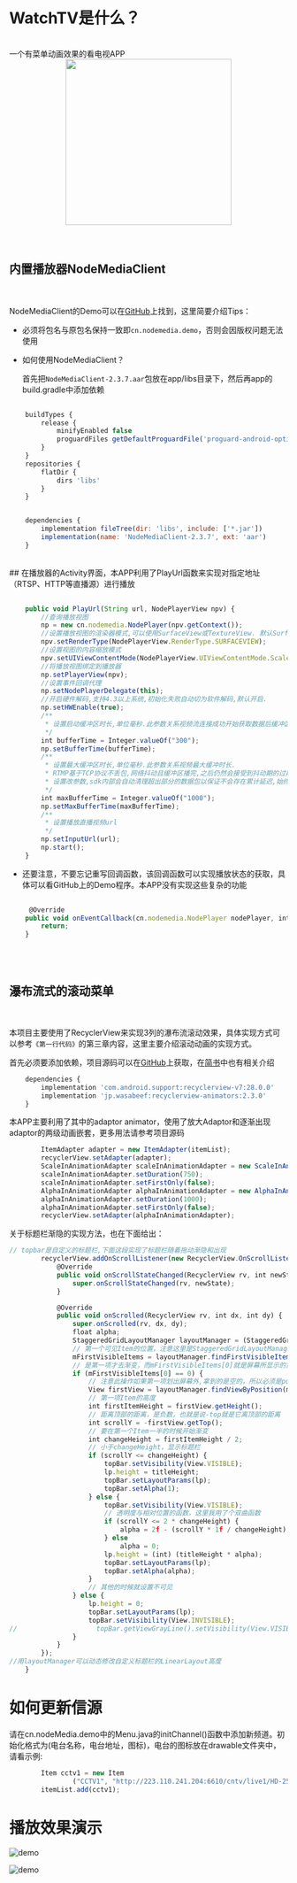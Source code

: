 # WatchTV是什么？
<br> 
一个有菜单动画效果的看电视APP
<br> 
<div align=center><img width="300" height="300" src="https://github.com/donlv1997/WatchTV/raw/master/app/src/main/res/drawable/tv.jpg"/></div>
<br> <br> 

## 内置播放器NodeMediaClient
<br> <br> 
NodeMediaClient的Demo可以在[GitHub](https://github.com/NodeMedia/NodeMediaClient-Android/tree/2.x)上找到，这里简要介绍Tips：
<br> 
* 必须将包名与原包名保持一致即`cn.nodemedia.demo`，否则会因版权问题无法使用
* 如何使用NodeMediaClient？

    首先把`NodeMediaClient-2.3.7.aar`包放在app/libs目录下，然后再app的build.gradle中添加依赖


```javascript
 
    buildTypes {
        release {
            minifyEnabled false
            proguardFiles getDefaultProguardFile('proguard-android-optimize.txt'), 'proguard-rules.pro'
        }
    }
    repositories {
        flatDir {
            dirs 'libs'
        }
    }
```

```javascript

	dependencies {
		implementation fileTree(dir: 'libs', include: ['*.jar'])
		implementation(name: 'NodeMediaClient-2.3.7', ext: 'aar')
	}
```
<br> 
## 在播放器的Activity界面，本APP利用了PlayUrl函数来实现对指定地址（RTSP、HTTP等直播源）进行播放
<br> 

```javascript
 
	public void PlayUrl(String url, NodePlayerView npv) {
        //查询播放视图
        np = new cn.nodemedia.NodePlayer(npv.getContext());
        //设置播放视图的渲染器模式,可以使用SurfaceView或TextureView. 默认SurfaceView
        npv.setRenderType(NodePlayerView.RenderType.SURFACEVIEW);
        //设置视图的内容缩放模式
        npv.setUIViewContentMode(NodePlayerView.UIViewContentMode.ScaleAspectFit);
        //将播放视图绑定到播放器
        np.setPlayerView(npv);
        //设置事件回调代理
        np.setNodePlayerDelegate(this);
        //开启硬件解码,支持4.3以上系统,初始化失败自动切为软件解码,默认开启.
        np.setHWEnable(true);
        /**
         * 设置启动缓冲区时长,单位毫秒.此参数关系视频流连接成功开始获取数据后缓冲区存在多少毫秒后开始播放
         */
        int bufferTime = Integer.valueOf("300");
        np.setBufferTime(bufferTime);
        /**
         * 设置最大缓冲区时长,单位毫秒.此参数关系视频最大缓冲时长.
         * RTMP基于TCP协议不丢包,网络抖动且缓冲区播完,之后仍然会接受到抖动期的过期数据包.
         * 设置改参数,sdk内部会自动清理超出部分的数据包以保证不会存在累计延迟,始终与直播时间线保持最大maxBufferTime的延迟
         */
        int maxBufferTime = Integer.valueOf("1000");
        np.setMaxBufferTime(maxBufferTime);
        /**
         * 设置播放直播视频url
         */
        np.setInputUrl(url);
        np.start();
	}	
```

* 还要注意，不要忘记重写回调函数，该回调函数可以实现播放状态的获取，具体可以看GitHub上的Demo程序。本APP没有实现这些复杂的功能

```javascript
 
     @Override
    public void onEventCallback(cn.nodemedia.NodePlayer nodePlayer, int event, String msg) {
        return;
    }	
```
<br> <br> 

## 瀑布流式的滚动菜单
<br> <br> 
本项目主要使用了RecyclerView来实现3列的瀑布流滚动效果，具体实现方式可以参考`《第一行代码》`的第三章内容，这里主要介绍滚动动画的实现方式。

首先必须要添加依赖，项目源码可以在[GitHub](https://github.com/wasabeef/recyclerview-animators)上获取，在[简书](https://www.jianshu.com/p/ce4a8a1743f1)中也有相关介绍
<br> 
```javascript
	dependencies {
		implementation 'com.android.support:recyclerview-v7:28.0.0'
		implementation 'jp.wasabeef:recyclerview-animators:2.3.0'
	}
```

本APP主要利用了其中的adaptor animator，使用了放大Adaptor和逐渐出现adaptor的两级动画嵌套，更多用法请参考项目源码

```javascript
        ItemAdapter adapter = new ItemAdapter(itemList);
        recyclerView.setAdapter(adapter);
        ScaleInAnimationAdapter scaleInAnimationAdapter = new ScaleInAnimationAdapter(adapter);
        scaleInAnimationAdapter.setDuration(750);
        scaleInAnimationAdapter.setFirstOnly(false);
        AlphaInAnimationAdapter alphaInAnimationAdapter = new AlphaInAnimationAdapter(scaleInAnimationAdapter);
        alphaInAnimationAdapter.setDuration(1000);
        alphaInAnimationAdapter.setFirstOnly(false);
        recyclerView.setAdapter(alphaInAnimationAdapter);
```

关于标题栏渐隐的实现方法，也在下面给出：

```javascript
// topbar是自定义的标题栏,下面这段实现了标题栏随着拖动渐隐和出现
        recyclerView.addOnScrollListener(new RecyclerView.OnScrollListener() {
            @Override
            public void onScrollStateChanged(RecyclerView rv, int newState) {
                super.onScrollStateChanged(rv, newState);
            }

            @Override
            public void onScrolled(RecyclerView rv, int dx, int dy) {
                super.onScrolled(rv, dx, dy);
                float alpha;
                StaggeredGridLayoutManager layoutManager = (StaggeredGridLayoutManager) recyclerView.getLayoutManager();
                // 第一个可见Item的位置，注意这里是StaggeredGridLayoutManager要传入一个数组，其他两张Manager都只需要传入一个int
                mFirstVisibleItems = layoutManager.findFirstVisibleItemPositions(mFirstVisibleItems);
                // 是第一项才去渐变，而mFirstVisibleItems[0]就是屏幕所显示的第一个Item的position值
                if (mFirstVisibleItems[0] == 0) {
                    // 注意此操作如果第一项划出屏幕外,拿到的是空的，所以必须是position是0的时候才能调用
                    View firstView = layoutManager.findViewByPosition(mFirstVisibleItems[0]);
                    // 第一项Item的高度
                    int firstItemHeight = firstView.getHeight();
                    // 距离顶部的距离，是负数，也就是说-top就是它离顶部的距离
                    int scrollY = -firstView.getTop();
                    // 要在第一个Item一半的时候开始渐变
                    int changeHeight = firstItemHeight / 2;
                    // 小于changeHeight，显示标题栏
                    if (scrollY <= changeHeight) {
                        topBar.setVisibility(View.VISIBLE);
                        lp.height = titleHeight;
                        topBar.setLayoutParams(lp);
                        topBar.setAlpha(1);
                    } else {
                        topBar.setVisibility(View.VISIBLE);
                        // 透明度与相对位置的函数，这里我用了个双曲函数
                        if (scrollY <= 2 * changeHeight) {
                            alpha = 2f - (scrollY * 1f / changeHeight);
                        } else
                            alpha = 0;
                        lp.height = (int) (titleHeight * alpha);
                        topBar.setLayoutParams(lp);
                        topBar.setAlpha(alpha);
                    }
                    // 其他的时候就设置不可见
                } else {
                    lp.height = 0;
                    topBar.setLayoutParams(lp);
                    topBar.setVisibility(View.INVISIBLE);
//                    topBar.getViewGrayLine().setVisibility(View.VISIBLE);
                }
            }
        });
//用layoutManager可以动态修改自定义标题栏的LinearLayout高度
    }

```

# 如何更新信源

请在cn.nodeMedia.demo中的Menu.java的initChannel()函数中添加新频道。初始化格式为(电台名称，电台地址，图标)，电台的图标放在drawable文件夹中，请看示例:

```javascript
        Item cctv1 = new Item
                ("CCTV1", "http://223.110.241.204:6610/cntv/live1/HD-2500k-1080P-cctv1/HD-2500k-1080P-cctv1", R.drawable.cctv1);
        itemList.add(cctv1);
```


# 播放效果演示

![demo](https://github.com/donlv1997/imageResource/raw/master/Screenshot_1567680327.png)
<br> 

![demo](https://github.com/donlv1997/imageResource/raw/master/Screenshot_1567680319.png)
